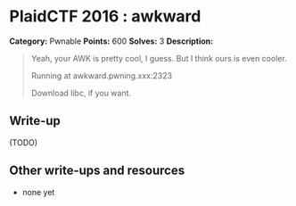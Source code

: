 # PlaidCTF 2016 : awkward

**Category:** Pwnable
**Points:** 600
**Solves:** 3
**Description:**

> Yeah, your AWK is pretty cool, I guess. But I think ours is even cooler. 
> 
> 
> Running at awkward.pwning.xxx:2323 
> 
> 
> Download libc, if you want.

## Write-up

(TODO)

## Other write-ups and resources

* none yet
